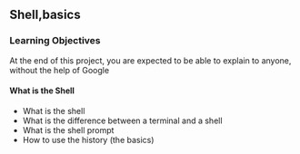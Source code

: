 ## Shell,basics
### Learning Objectives
At the end of this project, you are expected to be able to explain to anyone, without the help of Google
#### What is the Shell
* What is the shell
* What is the difference between a terminal and a shell
* What is the shell prompt
* How to use the history (the basics)
